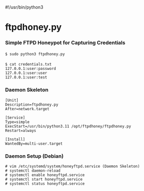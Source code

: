 #!/usr/bin/python3

# ftpdhoney.py
### Simple FTPD Honeypot for Capturing Credentials

####
    $ sudo python3 ftpdhoney.py
####
    $ cat credentials.txt
    127.0.0.1:user:password
    127.0.0.1:user:user
    127.0.0.1:user:test


### Daemon Skeleton

    [Unit]
    Description=ftpdhoney.py
    After=network.target
    
    [Service]
    Type=simple
    ExecStart=/usr/bin/python3.11 /opt/ftpdhoney/ftpdhoney.py
    Restart=always
    
    [Install]
    WantedBy=multi-user.target

### Daemon Setup (Debian)
    # vim /etc/systemd/system/honeyftpd.service (Daemon Skeleton)
    # systemctl daemon-reload
    # systemctl enable honeyftpd.service
    # systemctl start honeyftpd.service
    # systemctl status honeyftpd.service